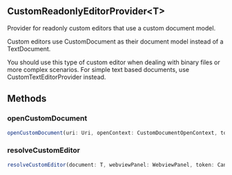 ## CustomReadonlyEditorProvider&lt;T&gt;

Provider for readonly custom editors that use a custom document model.

Custom editors use CustomDocument as their document model instead of a TextDocument.

You should use this type of custom editor when dealing with binary files or more complex scenarios. For simple text based documents, use CustomTextEditorProvider instead.

## Methods

### openCustomDocument

```typescript
openCustomDocument(uri: Uri, openContext: CustomDocumentOpenContext, token: CancellationToken): T | Thenable<T>
```

### resolveCustomEditor

```typescript
resolveCustomEditor(document: T, webviewPanel: WebviewPanel, token: CancellationToken): void | Thenable<void>
```

[Uri]: Uri.md
[CustomDocumentOpenContext]: CustomDocumentOpenContext.md
[WebviewPanel]: WebviewPanel.md
[CancellationToken]: CancellationToken.md

